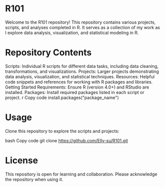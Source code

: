 # **R101**

Welcome to the R101 repository!
This repository contains various projects, scripts, and analyses completed in R. It serves as a collection of my work as I explore data analysis, visualization, and statistical modeling in R.

# Repository Contents
Scripts: Individual R scripts for different data tasks, including data cleaning, transformations, and visualizations.
Projects: Larger projects demonstrating data analysis, visualization, and statistical techniques.
Resources: Helpful code snippets and references for working with R packages and libraries.
Getting Started
Requirements: Ensure R (version 4.0+) and RStudio are installed.
Packages: Install required packages listed in each script or project.
r
Copy code
install.packages("package_name")

# Usage
Clone this repository to explore the scripts and projects:

bash
Copy code
git clone https://github.com/Elly-su/R101.git

# License
This repository is open for learning and collaboration. Please acknowledge the repository when using it.
